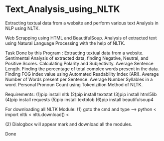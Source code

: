 # Text_Analysis_using_NLTK
Extracting textual data from a website and perform various text Analysis in NLP using NLTK.

Web Scrapping using HTML and BeautifulSoup.
Analysis of extracted text using Natural Language Processing with the help of NLTK.

Task Done by this Program :
Extracting textual data from a website.
Sentimental Analysis of extracted data, finding Negative, Neutral, and Positive Scores.
Calculating Polarity and Subjectivity.
Average Sentence Length.
Finding the percentage of total complex words present in the data.
Finding FOG index value using Automated Readability Index (ARI).
Average Number of Words present per Sentence.
Average Number Syllables in a word.
Personal Pronoun Count using Tokenizition Method of NLTK.

Requirements:
(1)pip install nltk
(2)pip install textstat
(3)pip install html5lib
(4)pip install requests
(5)pip install textblob
(6)pip install beautifulsoup4

For downloading all NLTK Module:
(1) goto the cmd and type --> 
    python <
    import nltk <
    nltk.download() <
    
(2) Dialogbox will appear mark and download all the modules.

Done

    
